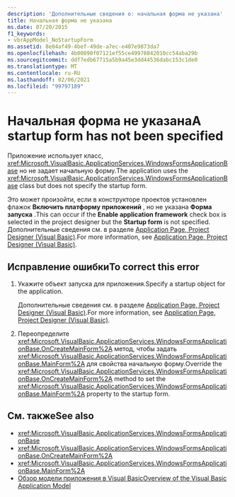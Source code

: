 ```yaml
---
description: 'Дополнительные сведения о: начальная форма не указана'
title: Начальная форма не указана
ms.date: 07/20/2015
f1_keywords:
- vbrAppModel_NoStartupForm
ms.assetid: 8e04af49-4bef-49de-a7ec-e407e9873da7
ms.openlocfilehash: 4b00890f07121ef55ce49978842010cc54aba29b
ms.sourcegitcommit: ddf7edb67715a5b9a45e3dd44536dabc153c1de0
ms.translationtype: MT
ms.contentlocale: ru-RU
ms.lasthandoff: 02/06/2021
ms.locfileid: "99797189"
---
```

# <a name="a-startup-form-has-not-been-specified"></a><span data-ttu-id="baa04-103">Начальная форма не указана</span><span class="sxs-lookup"><span data-stu-id="baa04-103">A startup form has not been specified</span></span>

<span data-ttu-id="baa04-104">Приложение использует класс, <xref:Microsoft.VisualBasic.ApplicationServices.WindowsFormsApplicationBase> но не задает начальную форму.</span><span class="sxs-lookup"><span data-stu-id="baa04-104">The application uses the <xref:Microsoft.VisualBasic.ApplicationServices.WindowsFormsApplicationBase> class but does not specify the startup form.</span></span>  
  
 <span data-ttu-id="baa04-105">Это может произойти, если в конструкторе проектов установлен флажок **Включить платформу приложений** , но не указана **Форма запуска** .</span><span class="sxs-lookup"><span data-stu-id="baa04-105">This can occur if the **Enable application framework** check box is selected in the project designer but the **Startup form** is not specified.</span></span> <span data-ttu-id="baa04-106">Дополнительные сведения см. в разделе [Application Page, Project Designer (Visual Basic)](/visualstudio/ide/reference/application-page-project-designer-visual-basic).</span><span class="sxs-lookup"><span data-stu-id="baa04-106">For more information, see [Application Page, Project Designer (Visual Basic)](/visualstudio/ide/reference/application-page-project-designer-visual-basic).</span></span>  
  
## <a name="to-correct-this-error"></a><span data-ttu-id="baa04-107">Исправление ошибки</span><span class="sxs-lookup"><span data-stu-id="baa04-107">To correct this error</span></span>  
  
1. <span data-ttu-id="baa04-108">Укажите объект запуска для приложения.</span><span class="sxs-lookup"><span data-stu-id="baa04-108">Specify a startup object for the application.</span></span>  
  
     <span data-ttu-id="baa04-109">Дополнительные сведения см. в разделе [Application Page, Project Designer (Visual Basic)](/visualstudio/ide/reference/application-page-project-designer-visual-basic).</span><span class="sxs-lookup"><span data-stu-id="baa04-109">For more information, see [Application Page, Project Designer (Visual Basic)](/visualstudio/ide/reference/application-page-project-designer-visual-basic).</span></span>  
  
2. <span data-ttu-id="baa04-110">Переопределите <xref:Microsoft.VisualBasic.ApplicationServices.WindowsFormsApplicationBase.OnCreateMainForm%2A> метод, чтобы задать <xref:Microsoft.VisualBasic.ApplicationServices.WindowsFormsApplicationBase.MainForm%2A> для свойства начальную форму.</span><span class="sxs-lookup"><span data-stu-id="baa04-110">Override the <xref:Microsoft.VisualBasic.ApplicationServices.WindowsFormsApplicationBase.OnCreateMainForm%2A> method to set the <xref:Microsoft.VisualBasic.ApplicationServices.WindowsFormsApplicationBase.MainForm%2A> property to the startup form.</span></span>  
  
## <a name="see-also"></a><span data-ttu-id="baa04-111">См. также</span><span class="sxs-lookup"><span data-stu-id="baa04-111">See also</span></span>

- <xref:Microsoft.VisualBasic.ApplicationServices.WindowsFormsApplicationBase>
- <xref:Microsoft.VisualBasic.ApplicationServices.WindowsFormsApplicationBase.OnCreateMainForm%2A>
- <xref:Microsoft.VisualBasic.ApplicationServices.WindowsFormsApplicationBase.MainForm%2A>
- [<span data-ttu-id="baa04-112">Обзор модели приложения в Visual Basic</span><span class="sxs-lookup"><span data-stu-id="baa04-112">Overview of the Visual Basic Application Model</span></span>](../../developing-apps/development-with-my/overview-of-the-visual-basic-application-model.md)

